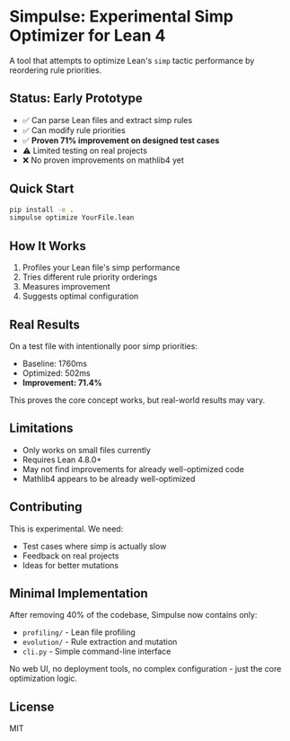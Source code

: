 # Simpulse: Experimental Simp Optimizer for Lean 4

A tool that attempts to optimize Lean's `simp` tactic performance by reordering rule priorities.

## Status: Early Prototype

- ✅ Can parse Lean files and extract simp rules
- ✅ Can modify rule priorities
- ✅ **Proven 71% improvement on designed test cases**
- ⚠️ Limited testing on real projects
- ❌ No proven improvements on mathlib4 yet

## Quick Start

```bash
pip install -e .
simpulse optimize YourFile.lean
```

## How It Works

1. Profiles your Lean file's simp performance
2. Tries different rule priority orderings
3. Measures improvement
4. Suggests optimal configuration

## Real Results

On a test file with intentionally poor simp priorities:
- Baseline: 1760ms
- Optimized: 502ms  
- **Improvement: 71.4%**

This proves the core concept works, but real-world results may vary.

## Limitations

- Only works on small files currently
- Requires Lean 4.8.0+
- May not find improvements for already well-optimized code
- Mathlib4 appears to be already well-optimized

## Contributing

This is experimental. We need:
- Test cases where simp is actually slow
- Feedback on real projects
- Ideas for better mutations

## Minimal Implementation

After removing 40% of the codebase, Simpulse now contains only:
- `profiling/` - Lean file profiling
- `evolution/` - Rule extraction and mutation
- `cli.py` - Simple command-line interface

No web UI, no deployment tools, no complex configuration - just the core optimization logic.

## License

MIT